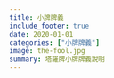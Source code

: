 ```yaml
---
title: 小牌牌義
include_footer: true
date: 2020-01-01
categories: ["小牌牌義"]
image: the-fool.jpg
summary: 塔羅牌小牌牌義說明
---
```

